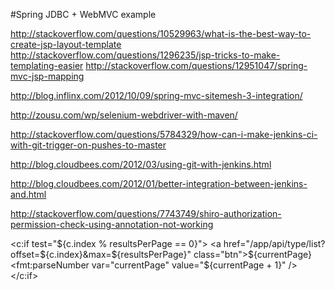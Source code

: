 #Spring JDBC + WebMVC example

http://stackoverflow.com/questions/10529963/what-is-the-best-way-to-create-jsp-layout-template
http://stackoverflow.com/questions/1296235/jsp-tricks-to-make-templating-easier
http://stackoverflow.com/questions/12951047/spring-mvc-jsp-mapping

http://blog.inflinx.com/2012/10/09/spring-mvc-sitemesh-3-integration/

http://zousu.com/wp/selenium-webdriver-with-maven/

http://stackoverflow.com/questions/5784329/how-can-i-make-jenkins-ci-with-git-trigger-on-pushes-to-master

http://blog.cloudbees.com/2012/03/using-git-with-jenkins.html

http://blog.cloudbees.com/2012/01/better-integration-between-jenkins-and.html

http://stackoverflow.com/questions/7743749/shiro-authorization-permission-check-using-annotation-not-working

<c:if test="${c.index % resultsPerPage == 0}">
	<a href="/app/api/type/list?offset=${c.index}&max=${resultsPerPage}" class="btn">${currentPage}</a>
	<fmt:parseNumber var="currentPage" value="${currentPage + 1}" />
</c:if>